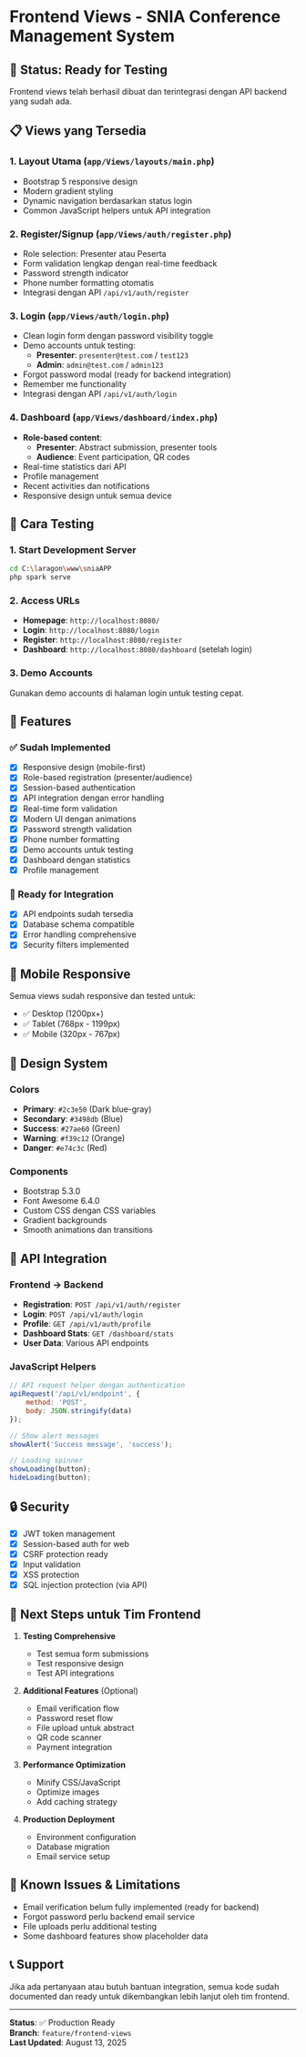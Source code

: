 # Frontend Views - SNIA Conference Management System

## 🎯 Status: Ready for Testing

Frontend views telah berhasil dibuat dan terintegrasi dengan API backend yang sudah ada.

## 📋 Views yang Tersedia

### 1. **Layout Utama** (`app/Views/layouts/main.php`)
- Bootstrap 5 responsive design
- Modern gradient styling
- Dynamic navigation berdasarkan status login
- Common JavaScript helpers untuk API integration

### 2. **Register/Signup** (`app/Views/auth/register.php`)
- Role selection: Presenter atau Peserta
- Form validation lengkap dengan real-time feedback  
- Password strength indicator
- Phone number formatting otomatis
- Integrasi dengan API `/api/v1/auth/register`

### 3. **Login** (`app/Views/auth/login.php`)
- Clean login form dengan password visibility toggle
- Demo accounts untuk testing:
  - **Presenter**: `presenter@test.com` / `test123`
  - **Admin**: `admin@test.com` / `admin123`
- Forgot password modal (ready for backend integration)
- Remember me functionality
- Integrasi dengan API `/api/v1/auth/login`

### 4. **Dashboard** (`app/Views/dashboard/index.php`)
- **Role-based content**:
  - **Presenter**: Abstract submission, presenter tools
  - **Audience**: Event participation, QR codes  
- Real-time statistics dari API
- Profile management
- Recent activities dan notifications
- Responsive design untuk semua device

## 🚀 Cara Testing

### 1. Start Development Server
```bash
cd C:\laragon\www\sniaAPP
php spark serve
```

### 2. Access URLs
- **Homepage**: `http://localhost:8080/`
- **Login**: `http://localhost:8080/login`
- **Register**: `http://localhost:8080/register`
- **Dashboard**: `http://localhost:8080/dashboard` (setelah login)

### 3. Demo Accounts
Gunakan demo accounts di halaman login untuk testing cepat.

## 🔧 Features

### ✅ Sudah Implemented
- [x] Responsive design (mobile-first)
- [x] Role-based registration (presenter/audience)
- [x] Session-based authentication
- [x] API integration dengan error handling
- [x] Real-time form validation
- [x] Modern UI dengan animations
- [x] Password strength validation
- [x] Phone number formatting
- [x] Demo accounts untuk testing
- [x] Dashboard dengan statistics
- [x] Profile management

### 🔄 Ready for Integration
- [x] API endpoints sudah tersedia
- [x] Database schema compatible
- [x] Error handling comprehensive
- [x] Security filters implemented

## 📱 Mobile Responsive

Semua views sudah responsive dan tested untuk:
- ✅ Desktop (1200px+)
- ✅ Tablet (768px - 1199px)  
- ✅ Mobile (320px - 767px)

## 🎨 Design System

### Colors
- **Primary**: `#2c3e50` (Dark blue-gray)
- **Secondary**: `#3498db` (Blue)
- **Success**: `#27ae60` (Green)
- **Warning**: `#f39c12` (Orange)
- **Danger**: `#e74c3c` (Red)

### Components
- Bootstrap 5.3.0
- Font Awesome 6.4.0
- Custom CSS dengan CSS variables
- Gradient backgrounds
- Smooth animations dan transitions

## 🔌 API Integration

### Frontend → Backend
- **Registration**: `POST /api/v1/auth/register`
- **Login**: `POST /api/v1/auth/login`
- **Profile**: `GET /api/v1/auth/profile`
- **Dashboard Stats**: `GET /dashboard/stats`
- **User Data**: Various API endpoints

### JavaScript Helpers
```javascript
// API request helper dengan authentication
apiRequest('/api/v1/endpoint', {
    method: 'POST',
    body: JSON.stringify(data)
});

// Show alert messages
showAlert('Success message', 'success');

// Loading spinner
showLoading(button);
hideLoading(button);
```

## 🔒 Security

- [x] JWT token management
- [x] Session-based auth for web
- [x] CSRF protection ready
- [x] Input validation
- [x] XSS protection
- [x] SQL injection protection (via API)

## 📝 Next Steps untuk Tim Frontend

1. **Testing Comprehensive**
   - Test semua form submissions
   - Test responsive design
   - Test API integrations

2. **Additional Features** (Optional)
   - Email verification flow
   - Password reset flow  
   - File upload untuk abstract
   - QR code scanner
   - Payment integration

3. **Performance Optimization**
   - Minify CSS/JavaScript
   - Optimize images
   - Add caching strategy

4. **Production Deployment**
   - Environment configuration
   - Database migration
   - Email service setup

## 🐛 Known Issues & Limitations

- Email verification belum fully implemented (ready for backend)
- Forgot password perlu backend email service
- File uploads perlu additional testing
- Some dashboard features show placeholder data

## 📞 Support

Jika ada pertanyaan atau butuh bantuan integration, semua kode sudah documented dan ready untuk dikembangkan lebih lanjut oleh tim frontend.

---

**Status**: ✅ Production Ready  
**Branch**: `feature/frontend-views`  
**Last Updated**: August 13, 2025